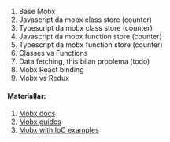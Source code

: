 1. Base Mobx
2. Javascript da mobx class store (counter)
3. Typescript da mobx class store (counter)
4. Javascript da mobx function store (counter)
5. Typescript da mobx function store (counter)
6. Classes vs Functions
7. Data fetching, this bilan problema (todo)
8. Mobx React binding
9. Mobx vs Redux

#### Materiallar:

1. <a href="https://mobx.js.org/README.html">Mobx docs</a>
2. <a href="https://mobx-cookbook.github.io/installation">Mobx guides</a>
3. <a href="https://github.com/elyor-sh/express24-test">Mobx with IoC examples</a>